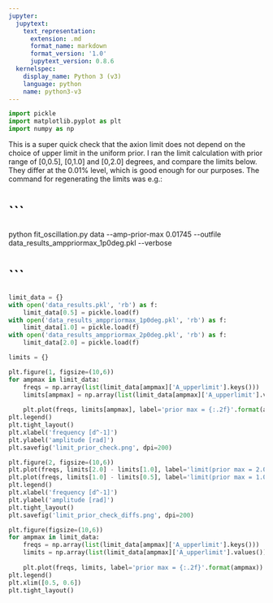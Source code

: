 ```yaml
---
jupyter:
  jupytext:
    text_representation:
      extension: .md
      format_name: markdown
      format_version: '1.0'
      jupytext_version: 0.8.6
  kernelspec:
    display_name: Python 3 (v3)
    language: python
    name: python3-v3
---
```


```python
import pickle
import matplotlib.pyplot as plt
import numpy as np
```

This is a super quick check that the axion limit does not depend on the choice of upper limit in the uniform prior. I ran the limit calculation with prior range of [0,0.5], [0,1.0] and [0,2.0] degrees, and compare the limits below. They differ at the 0.01% level, which is good enough for our purposes. The command for regenerating the limits was e.g.:

# ```
python fit_oscillation.py data --amp-prior-max 0.01745 --outfile data_results_amppriormax_1p0deg.pkl --verbose
# ```

```python
limit_data = {}
with open('data_results.pkl', 'rb') as f:
    limit_data[0.5] = pickle.load(f)
with open('data_results_amppriormax_1p0deg.pkl', 'rb') as f:
    limit_data[1.0] = pickle.load(f)
with open('data_results_amppriormax_2p0deg.pkl', 'rb') as f:
    limit_data[2.0] = pickle.load(f)
```

```python
limits = {}

plt.figure(1, figsize=(10,6))
for ampmax in limit_data:
    freqs = np.array(list(limit_data[ampmax]['A_upperlimit'].keys()))
    limits[ampmax] = np.array(list(limit_data[ampmax]['A_upperlimit'].values()))
    
    plt.plot(freqs, limits[ampmax], label='prior max = {:.2f}'.format(ampmax))
plt.legend()
plt.tight_layout()
plt.xlabel('frequency [d^-1]')
plt.ylabel('amplitude [rad]')
plt.savefig('limit_prior_check.png', dpi=200)

plt.figure(2, figsize=(10,6))
plt.plot(freqs, limits[2.0] - limits[1.0], label='limit(prior max = 2.0) - limit(prior max = 1.0)'.format(ampmax))
plt.plot(freqs, limits[1.0] - limits[0.5], label='limit(prior max = 1.0) - limit(prior max = 0.5)'.format(ampmax))
plt.legend()
plt.xlabel('frequency [d^-1]')
plt.ylabel('amplitude [rad]')
plt.tight_layout()
plt.savefig('limit_prior_check_diffs.png', dpi=200)
```

```python
plt.figure(figsize=(10,6))
for ampmax in limit_data:
    freqs = np.array(list(limit_data[ampmax]['A_upperlimit'].keys()))
    limits = np.array(list(limit_data[ampmax]['A_upperlimit'].values()))
    
    plt.plot(freqs, limits, label='prior max = {:.2f}'.format(ampmax))
plt.legend()
plt.xlim([0.5, 0.6])
plt.tight_layout()
```

```python

```
